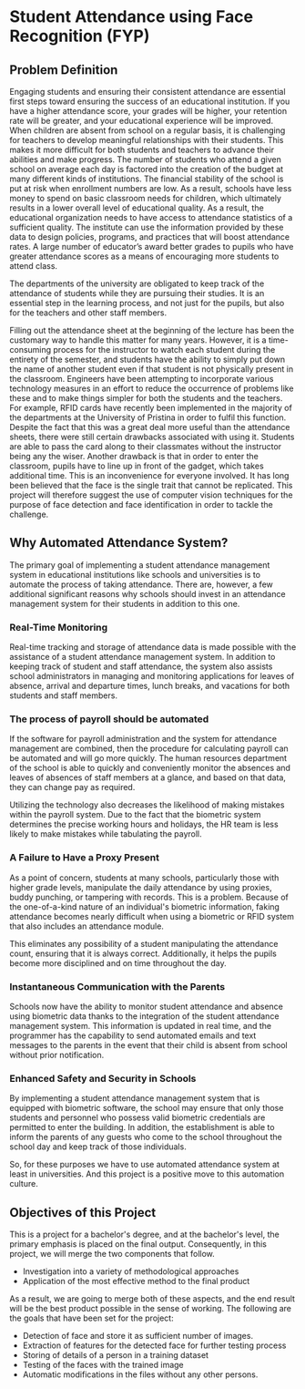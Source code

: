 # Student Attendance using Face Recognition (FYP)

## Problem Definition
Engaging students and ensuring their consistent attendance are essential first steps toward ensuring the success of an educational institution. If you have a higher attendance score, your grades will be higher, your retention rate will be greater, and your educational experience will be improved. When children are absent from school on a regular basis, it is challenging for teachers to develop meaningful relationships with their students. This makes it more difficult for both students and teachers to advance their abilities and make progress. The number of students who attend a given school on average each day is factored into the creation of the budget at many different kinds of institutions. The financial stability of the school is put at risk when enrollment numbers are low. As a result, schools have less money to spend on basic classroom needs for children, which ultimately results in a lower overall level of educational quality. As a result, the educational organization needs to have access to attendance statistics of a sufficient quality. The institute can use the information provided by these data to design policies, programs, and practices that will boost attendance rates. A large number of educator’s award better grades to pupils who have greater attendance scores as a means of encouraging more students to attend class.

The departments of the university are obligated to keep track of the attendance of students while they are pursuing their studies. It is an essential step in the learning process, and not just for the pupils, but also for the teachers and other staff members.

Filling out the attendance sheet at the beginning of the lecture has been the customary way to handle this matter for many years. However, it is a time-consuming process for the instructor to watch each student during the entirety of the semester, and students have the ability to simply put down the name of another student even if that student is not physically present in the classroom. Engineers have been attempting to incorporate various technology measures in an effort to reduce the occurrence of problems like these and to make things simpler for both the students and the teachers. For example, RFID cards have recently been implemented in the majority of the departments at the University of Pristina in order to fulfil this function. Despite the fact that this was a great deal more useful than the attendance sheets, there were still certain drawbacks associated with using it. Students are able to pass the card along to their classmates without the instructor being any the wiser. Another drawback is that in order to enter the classroom, pupils have to line up in front of the gadget, which takes additional time. This is an inconvenience for everyone involved. It has long been believed that the face is the single trait that cannot be replicated. This project will therefore suggest the use of computer vision techniques for the purpose of face detection and face identification in order to tackle the challenge.

## Why Automated Attendance System?
The primary goal of implementing a student attendance management system in educational institutions like schools and universities is to automate the process of taking attendance. There are, however, a few additional significant reasons why schools should invest in an attendance management system for their students in addition to this one.

### Real-Time Monitoring
Real-time tracking and storage of attendance data is made possible with the assistance of a student attendance management system. In addition to keeping track of student and staff attendance, the system also assists school administrators in managing and monitoring applications for leaves of absence, arrival and departure times, lunch breaks, and vacations for both students and staff members.

### The process of payroll should be automated
If the software for payroll administration and the system for attendance management are combined, then the procedure for calculating payroll can be automated and will go more quickly. The human resources department of the school is able to quickly and conveniently monitor the absences and leaves of absences of staff members at a glance, and based on that data, they can change pay as required.

Utilizing the technology also decreases the likelihood of making mistakes within the payroll system. Due to the fact that the biometric system determines the precise working hours and holidays, the HR team is less likely to make mistakes while tabulating the payroll.

### A Failure to Have a Proxy Present
As a point of concern, students at many schools, particularly those with higher grade levels, manipulate the daily attendance by using proxies, buddy punching, or tampering with records. This is a problem. Because of the one-of-a-kind nature of an individual's biometric information, faking attendance becomes nearly difficult when using a biometric or RFID system that also includes an attendance module.

This eliminates any possibility of a student manipulating the attendance count, ensuring that it is always correct. Additionally, it helps the pupils become more disciplined and on time throughout the day. 

### Instantaneous Communication with the Parents
Schools now have the ability to monitor student attendance and absence using biometric data thanks to the integration of the student attendance management system. This information is updated in real time, and the programmer has the capability to send automated emails and text messages to the parents in the event that their child is absent from school without prior notification. 

### Enhanced Safety and Security in Schools
By implementing a student attendance management system that is equipped with biometric software, the school may ensure that only those students and personnel who possess valid biometric credentials are permitted to enter the building. In addition, the establishment is able to inform the parents of any guests who come to the school throughout the school day and keep track of those individuals.

So, for these purposes we have to use automated attendance system at least in universities. And this project is a positive move to this automation culture.

## Objectives of this Project
This is a project for a bachelor's degree, and at the bachelor's level, the primary emphasis is placed on the final output. Consequently, in this project, we will merge the two components that follow.
- Investigation into a variety of methodological approaches
- Application of the most effective method to the final product

As a result, we are going to merge both of these aspects, and the end result will be the best product possible in the sense of working. The following are the goals that have been set for the project: 
- Detection of face and store it as sufficient number of images.
- Extraction of features for the detected face for further testing process
- Storing of details of a person in a training dataset
- Testing of the faces with the trained image
- Automatic modifications in the files without any other persons.
